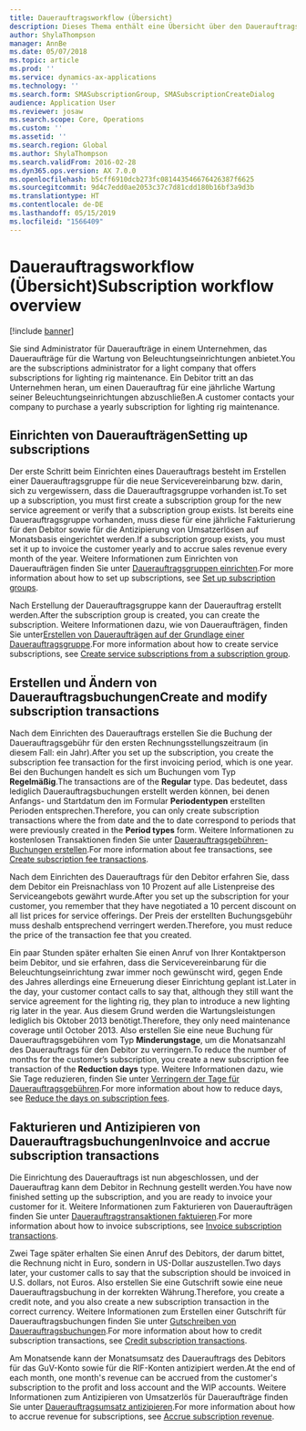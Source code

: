 ```yaml
---
title: Dauerauftragsworkflow (Übersicht)
description: Dieses Thema enthält eine Übersicht über den Dauerauftragsworkflow.
author: ShylaThompson
manager: AnnBe
ms.date: 05/07/2018
ms.topic: article
ms.prod: ''
ms.service: dynamics-ax-applications
ms.technology: ''
ms.search.form: SMASubscriptionGroup, SMASubscriptionCreateDialog
audience: Application User
ms.reviewer: josaw
ms.search.scope: Core, Operations
ms.custom: ''
ms.assetid: ''
ms.search.region: Global
ms.author: ShylaThompson
ms.search.validFrom: 2016-02-28
ms.dyn365.ops.version: AX 7.0.0
ms.openlocfilehash: b5cff6910dcb273fc081443546676426387f6625
ms.sourcegitcommit: 9d4c7edd0ae2053c37c7d81cdd180b16bf3a9d3b
ms.translationtype: HT
ms.contentlocale: de-DE
ms.lasthandoff: 05/15/2019
ms.locfileid: "1566409"
---
```

# <a name="subscription-workflow-overview"></a><span data-ttu-id="9678d-103">Dauerauftragsworkflow (Übersicht)</span><span class="sxs-lookup"><span data-stu-id="9678d-103">Subscription workflow overview</span></span> 

[!include [banner](../includes/banner.md)]


<span data-ttu-id="9678d-104">Sie sind Administrator für Daueraufträge in einem Unternehmen, das Daueraufträge für die Wartung von Beleuchtungseinrichtungen anbietet.</span><span class="sxs-lookup"><span data-stu-id="9678d-104">You are the subscriptions administrator for a light company that offers subscriptions for lighting rig maintenance.</span></span> <span data-ttu-id="9678d-105">Ein Debitor tritt an das Unternehmen heran, um einen Dauerauftrag für eine jährliche Wartung seiner Beleuchtungseinrichtungen abzuschließen.</span><span class="sxs-lookup"><span data-stu-id="9678d-105">A customer contacts your company to purchase a yearly subscription for lighting rig maintenance.</span></span>

## <a name="setting-up-subscriptions"></a><span data-ttu-id="9678d-106">Einrichten von Daueraufträgen</span><span class="sxs-lookup"><span data-stu-id="9678d-106">Setting up subscriptions</span></span>

<span data-ttu-id="9678d-107">Der erste Schritt beim Einrichten eines Dauerauftrags besteht im Erstellen einer Dauerauftragsgruppe für die neue Servicevereinbarung bzw. darin, sich zu vergewissern, dass die Dauerauftragsgruppe vorhanden ist.</span><span class="sxs-lookup"><span data-stu-id="9678d-107">To set up a subscription, you must first create a subscription group for the new service agreement or verify that a subscription group exists.</span></span> <span data-ttu-id="9678d-108">Ist bereits eine Dauerauftragsgruppe vorhanden, muss diese für eine jährliche Fakturierung für den Debitor sowie für die Antizipierung von Umsatzerlösen auf Monatsbasis eingerichtet werden.</span><span class="sxs-lookup"><span data-stu-id="9678d-108">If a subscription group exists, you must set it up to invoice the customer yearly and to accrue sales revenue every month of the year.</span></span> <span data-ttu-id="9678d-109">Weitere Informationen zum Einrichten von Daueraufträgen finden Sie unter [Dauerauftragsgruppen einrichten](set-up-subscription-groups.md).</span><span class="sxs-lookup"><span data-stu-id="9678d-109">For more information about how to set up subscriptions, see [Set up subscription groups](set-up-subscription-groups.md).</span></span>

<span data-ttu-id="9678d-110">Nach Erstellung der Dauerauftragsgruppe kann der Dauerauftrag erstellt werden.</span><span class="sxs-lookup"><span data-stu-id="9678d-110">After the subscription group is created, you can create the subscription.</span></span> <span data-ttu-id="9678d-111">Weitere Informationen dazu, wie von Daueraufträgen, finden Sie unter[Erstellen von Daueraufträgen auf der Grundlage einer Dauerauftragsgruppe](create-service-subscriptions-from-subscription-group.md).</span><span class="sxs-lookup"><span data-stu-id="9678d-111">For more information about how to create service subscriptions, see [Create service subscriptions from a subscription group](create-service-subscriptions-from-subscription-group.md).</span></span>

## <a name="create-and-modify-subscription-transactions"></a><span data-ttu-id="9678d-112">Erstellen und Ändern von Dauerauftragsbuchungen</span><span class="sxs-lookup"><span data-stu-id="9678d-112">Create and modify subscription transactions</span></span>

<span data-ttu-id="9678d-113">Nach dem Einrichten des Dauerauftrags erstellen Sie die Buchung der Dauerauftragsgebühr für den ersten Rechnungsstellungszeitraum (in diesem Fall: ein Jahr).</span><span class="sxs-lookup"><span data-stu-id="9678d-113">After you set up the subscription, you create the subscription fee transaction for the first invoicing period, which is one year.</span></span> <span data-ttu-id="9678d-114">Bei den Buchungen handelt es sich um Buchungen vom Typ **Regelmäßig**.</span><span class="sxs-lookup"><span data-stu-id="9678d-114">The transactions are of the **Regular** type.</span></span> <span data-ttu-id="9678d-115">Das bedeutet, dass lediglich Dauerauftragsbuchungen erstellt werden können, bei denen Anfangs- und Startdatum den im Formular **Periodentypen** erstellten Perioden entsprechen.</span><span class="sxs-lookup"><span data-stu-id="9678d-115">Therefore, you can only create subscription transactions where the from date and the to date correspond to periods that were previously created in the **Period types** form.</span></span> <span data-ttu-id="9678d-116">Weitere Informationen zu kostenlosen Transaktionen finden Sie unter [Dauerauftragsgebühren-Buchungen erstellen](create-subscription-fee-transactions.md).</span><span class="sxs-lookup"><span data-stu-id="9678d-116">For more information about fee transactions, see [Create subscription fee transactions](create-subscription-fee-transactions.md).</span></span>

<span data-ttu-id="9678d-117">Nach dem Einrichten des Dauerauftrags für den Debitor erfahren Sie, dass dem Debitor ein Preisnachlass von 10 Prozent auf alle Listenpreise des Serviceangebots gewährt wurde.</span><span class="sxs-lookup"><span data-stu-id="9678d-117">After you set up the subscription for your customer, you remember that they have negotiated a 10 percent discount on all list prices for service offerings.</span></span> <span data-ttu-id="9678d-118">Der Preis der erstellten Buchungsgebühr muss deshalb entsprechend verringert werden.</span><span class="sxs-lookup"><span data-stu-id="9678d-118">Therefore, you must reduce the price of the transaction fee that you created.</span></span>

<span data-ttu-id="9678d-119">Ein paar Stunden später erhalten Sie einen Anruf von Ihrer Kontaktperson beim Debitor, und sie erfahren, dass die Servicevereinbarung für die Beleuchtungseinrichtung zwar immer noch gewünscht wird, gegen Ende des Jahres allerdings eine Erneuerung dieser Einrichtung geplant ist.</span><span class="sxs-lookup"><span data-stu-id="9678d-119">Later in the day, your customer contact calls to say that, although they still want the service agreement for the lighting rig, they plan to introduce a new lighting rig later in the year.</span></span> <span data-ttu-id="9678d-120">Aus diesem Grund werden die Wartungsleistungen lediglich bis Oktober 2013 benötigt.</span><span class="sxs-lookup"><span data-stu-id="9678d-120">Therefore, they only need maintenance coverage until October 2013.</span></span> <span data-ttu-id="9678d-121">Also erstellen Sie eine neue Buchung für Dauerauftragsgebühren vom Typ **Minderungstage**, um die Monatsanzahl des Dauerauftrags für den Debitor zu verringern.</span><span class="sxs-lookup"><span data-stu-id="9678d-121">To reduce the number of months for the customer’s subscription, you create a new subscription fee transaction of the **Reduction days** type.</span></span> <span data-ttu-id="9678d-122">Weitere Informationen dazu, wie Sie Tage reduzieren, finden Sie unter [Verringern der Tage für Dauerauftragsgebühren](reduce-the-days-on-subscription-fees.md).</span><span class="sxs-lookup"><span data-stu-id="9678d-122">For more information about how to reduce days, see [Reduce the days on subscription fees](reduce-the-days-on-subscription-fees.md).</span></span>

## <a name="invoice-and-accrue-subscription-transactions"></a><span data-ttu-id="9678d-123">Fakturieren und Antizipieren von Dauerauftragsbuchungen</span><span class="sxs-lookup"><span data-stu-id="9678d-123">Invoice and accrue subscription transactions</span></span>

<span data-ttu-id="9678d-124">Die Einrichtung des Dauerauftrags ist nun abgeschlossen, und der Dauerauftrag kann dem Debitor in Rechnung gestellt werden.</span><span class="sxs-lookup"><span data-stu-id="9678d-124">You have now finished setting up the subscription, and you are ready to invoice your customer for it.</span></span> <span data-ttu-id="9678d-125">Weitere Informationen zum Fakturieren von Daueraufträgen finden Sie unter [Dauerauftragstransaktionen faktuieren](invoice-subscription-transactions.md).</span><span class="sxs-lookup"><span data-stu-id="9678d-125">For more information about how to invoice subscriptions, see [Invoice subscription transactions](invoice-subscription-transactions.md).</span></span>

<span data-ttu-id="9678d-126">Zwei Tage später erhalten Sie einen Anruf des Debitors, der darum bittet, die Rechnung nicht in Euro, sondern in US-Dollar auszustellen.</span><span class="sxs-lookup"><span data-stu-id="9678d-126">Two days later, your customer calls to say that the subscription should be invoiced in U.S. dollars, not Euros.</span></span> <span data-ttu-id="9678d-127">Also erstellen Sie eine Gutschrift sowie eine neue Dauerauftragsbuchung in der korrekten Währung.</span><span class="sxs-lookup"><span data-stu-id="9678d-127">Therefore, you create a credit note, and you also create a new subscription transaction in the correct currency.</span></span> <span data-ttu-id="9678d-128">Weitere Informationen zum Erstellen einer Gutschrift für Dauerauftragsbuchungen finden Sie unter [Gutschreiben von Dauerauftragsbuchungen](credit-subscription-transactions.md).</span><span class="sxs-lookup"><span data-stu-id="9678d-128">For more information about how to credit subscription transactions, see [Credit subscription transactions](credit-subscription-transactions.md).</span></span>

<span data-ttu-id="9678d-129">Am Monatsende kann der Monatsumsatz des Dauerauftrags des Debitors für das GuV-Konto sowie für die RIF-Konten antizipiert werden.</span><span class="sxs-lookup"><span data-stu-id="9678d-129">At the end of each month, one month's revenue can be accrued from the customer's subscription to the profit and loss account and the WIP accounts.</span></span> <span data-ttu-id="9678d-130">Weitere Informationen zum Antizipieren von Umsatzerlös für Daueraufträge finden Sie unter [Dauerauftragsumsatz antizipieren](accrue-subscription-revenue.md).</span><span class="sxs-lookup"><span data-stu-id="9678d-130">For more information about how to accrue revenue for subscriptions, see [Accrue subscription revenue](accrue-subscription-revenue.md).</span></span>

  


